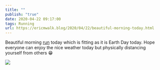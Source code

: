 ```yaml
---
title: ""
publish: "true"
date: 2020-04-22 09:17:00
tags: Running
url: https://ericmwalk.blog/2020/04/22/beautiful-morning-today.html
---
```


Beautiful morning [run](https://www.strava.com/activities/3335345945) today which is fitting as it is Earth Day today. Hope everyone can enjoy the nice weather today but physically distancing yourself from others 😁

![](https://ericmwalk.blog/uploads/2022/59a4b81415.jpg)